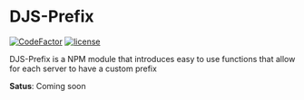 # DJS-Prefix

[![CodeFactor](https://www.codefactor.io/repository/github/supersweatytejas/DJS-Prefix/badge/main)](https://www.codefactor.io/repository/github/supersweatytejas/DJS-Prefix/overview/main)
[![license](https://nuggies.js.org/assets/img/license.ade17f5e.svg)](https://github.com/SuperSweatyTejas/DJS-Prefix/blob/main/LICENSE)


DJS-Prefix is a NPM module that introduces easy to use functions that allow for each server to have a custom prefix

**Satus**: Coming soon
